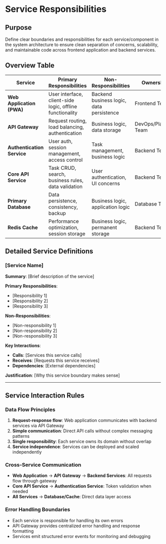 # Service Responsibilities

## Purpose
Define clear boundaries and responsibilities for each service/component in the system architecture to ensure clean separation of concerns, scalability, and maintainable code across frontend application and backend services.

## Overview Table

| Service | Primary Responsibilities | Non-Responsibilities | Ownership | Notes |
|---------|-------------------------|---------------------|-----------|-------|
| **Web Application (PWA)** | User interface, client-side logic, offline functionality | Backend business logic, data persistence | Frontend Team | Single responsive application |
| **API Gateway** | Request routing, load balancing, authentication | Business logic, data storage | DevOps/Platform Team | Entry point for all requests |
| **Authentication Service** | User auth, session management, access control | Task management, business logic | Backend Team | Security-focused service |
| **Core API Service** | Task CRUD, search, business rules, data validation | User authentication, UI concerns | Backend Team | Main business logic service |
| **Primary Database** | Data persistence, consistency, backup | Business logic, application logic | Database Team | Transactional data storage |
| **Redis Cache** | Performance optimization, session storage | Business logic, permanent storage | Backend Team | In-memory caching |

## Detailed Service Definitions

### [Service Name]
**Summary**: [Brief description of the service]

**Primary Responsibilities**:
- [Responsibility 1]
- [Responsibility 2]
- [Responsibility 3]

**Non-Responsibilities**:
- [Non-responsibility 1]
- [Non-responsibility 2]
- [Non-responsibility 3]

**Key Interactions**:
- **Calls**: [Services this service calls]
- **Receives**: [Requests this service receives]
- **Dependencies**: [External dependencies]

**Justification**: [Why this service boundary makes sense]

---

## Service Interaction Rules

### Data Flow Principles
1. **Request-response flow**: Web application communicates with backend services via API Gateway
2. **Simple communication**: Direct API calls without complex messaging patterns
3. **Single responsibility**: Each service owns its domain without overlap
4. **Service independence**: Services can be deployed and scaled independently

### Cross-Service Communication
- **Web Application** → **API Gateway** → **Backend Services**: All requests flow through gateway
- **Core API Service** → **Authentication Service**: Token validation when needed
- **All Services** → **Database/Cache**: Direct data layer access

### Error Handling Boundaries
- Each service is responsible for handling its own errors
- API Gateway provides centralized error handling and response formatting
- Services emit structured error events for monitoring and debugging
